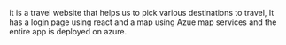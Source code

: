 it is a travel website that helps us to pick various destinations to travel, It has a login page using react and a map using Azue map services and the entire app is deployed on azure.
